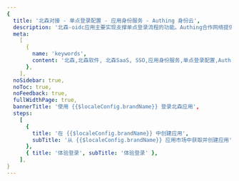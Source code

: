```yaml
---
{
  title: '北森对接 - 单点登录配置 - 应用身份服务 - Authing 身份云',
  description: '北森-oidc应用主要实现支撑单点登录流程的功能。Authing合作网络提供 北森对接，单点登录，SSO，实现应用的快捷登录、免密登录，提升员工办公体验、增强用户体验，增强企业数字化服务水平。',
  meta:
    [
      {
        name: 'keywords',
        content: '北森,北森软件, 北森SaaS, SSO,应用身份服务,单点登录配置,Authing身份云',
      },
    ],
  noSidebar: true,
  noToc: true,
  noFeedback: true,
  fullWidthPage: true,
  bannerTitle: '使用 {{$localeConfig.brandName}} 登录北森应用',
  steps:
    [
      {
        title: '在 {{$localeConfig.brandName}} 中创建应用',
        subTitle: '从 {{$localeConfig.brandName}} 应用市场中获取并创建应用',
      },
      { title: '体验登录', subTitle: '体验登录' },
    ],
}
---
```


<IntegrationDetail/>
